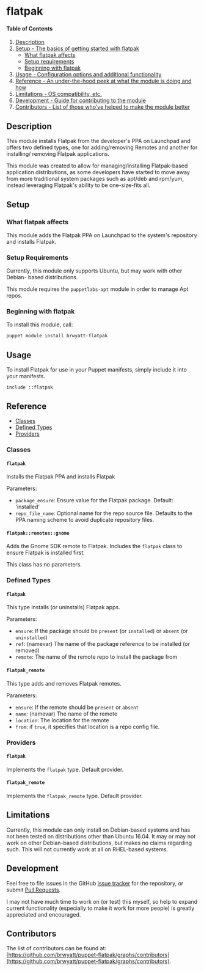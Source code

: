 # flatpak

#### Table of Contents

1. [Description](#description)
1. [Setup - The basics of getting started with flatpak](#setup)
    * [What flatpak affects](#what-flatpak-affects)
    * [Setup requirements](#setup-requirements)
    * [Beginning with flatpak](#beginning-with-flatpak)
1. [Usage - Configuration options and additional functionality](#usage)
1. [Reference - An under-the-hood peek at what the module is doing and how](#reference)
1. [Limitations - OS compatibility, etc.](#limitations)
1. [Development - Guide for contributing to the module](#development)
1. [Contributors - List of those who've helped to make the module better](#contributors)

## Description

This module installs Flatpak from the developer's PPA on Launchpad and offers
two defined types, one for adding/removing Remotes and another for installing/
removing Flatpak applications.

This module was created to allow for managing/installing Flatpak-based
application distributions, as some developers have started to move away from
more traditional system packages such as apt/deb and rpm/yum, instead leveraging
Flatpak's ability to be one-size-fits all.

## Setup

### What flatpak affects

This module adds the Flatpak PPA on Launchpad to the system's repository and
installs Flatpak.

### Setup Requirements

Currently, this module only supports Ubuntu, but may work with other Debian-
based distributions.

This module requires the `puppetlabs-apt` module in order to manage Apt repos.

### Beginning with flatpak

To install this module, call:

```bash
puppet module install brwyatt-flatpak
```

## Usage

To install Flatpak for use in your Puppet manifests, simply include it into
your manifests.

```puppet
include ::flatpak
```

## Reference

* [Classes](#classes)
* [Defined Types](#defined-types)
* [Providers](#providers)

### Classes

#### `flatpak`

Installs the Flatpak PPA and installs Flatpak

Parameters:
* `package_ensure`: Ensure value for the Flatpak package. Default: 'installed'
* `repo_file_name`: Optional name for the repo source file. Defaults to the PPA
  naming scheme to avoid duplicate repository files.

#### `flatpak::remotes::gnome`

Adds the Gnome SDK remote to Flatpak. Includes the `flatpak` class to ensure
Flatpak is installed first.

This class has no parameters.

### Defined Types

#### `flatpak`

This type installs (or uninstalls) Flatpak apps.

Parameters:
* `ensure`: If the package should be `present` (or `installed`) or `absent` (or
  `uninstalled`)
* `ref`: (namevar) The name of the package reference to be installed (or removed)
* `remote`: The name of the remote repo to install the package from

#### `flatpak_remote`

This type adds and removes Flatpak remotes.

Parameters:
* `ensure`: If the remote should be `present` or `absent`
* `name`: (namevar) The name of the remote
* `location`: The location for the remote
* `from`: if `true`, it specifies that location is a repo config file.

### Providers

#### `flatpak`

Implements the `flatpak` type. Default provider.

#### `flatpak_remote`

Implements the `flatpak_remote` type. Default provider.

## Limitations

Currently, this module can only install on Debian-based systems and has not been
tested on distributions other than Ubuntu 16.04. It may or may not work on other
Debian-based distributions, but makes no claims regarding such. This will not
currently work at all on RHEL-based systems.

## Development

Feel free to file issues in the GitHub [issue tracker](https://github.com/brwyatt/puppet-flatpak/issues) for the repository, or
submit [Pull Requests](https://github.com/brwyatt/puppet-flatpak/pulls).

I may not have much time to work on (or test) this myself, so help to expand
current functionality (especially to make it work for more people) is greatly
appreciated and encouraged.

## Contributors

The list of contributors can be found at: [https://github.com/brwyatt/puppet-flatpak/graphs/contributors](https://github.com/brwyatt/puppet-flatpak/graphs/contributors).
